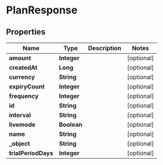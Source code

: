 

# PlanResponse

## Properties

Name | Type | Description | Notes
------------ | ------------- | ------------- | -------------
**amount** | **Integer** |  |  [optional]
**createdAt** | **Long** |  |  [optional]
**currency** | **String** |  |  [optional]
**expiryCount** | **Integer** |  |  [optional]
**frequency** | **Integer** |  |  [optional]
**id** | **String** |  |  [optional]
**interval** | **String** |  |  [optional]
**livemode** | **Boolean** |  |  [optional]
**name** | **String** |  |  [optional]
**_object** | **String** |  |  [optional]
**trialPeriodDays** | **Integer** |  |  [optional]




